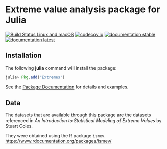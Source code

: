 # Extreme value analysis package for Julia

[![Build Status Linux and macOS](https://travis-ci.org/jojal5/Extremes.jl.svg?branch=master)](https://travis-ci.org/jojal5/Extremes.jl)
[![codecov.io](http://codecov.io/github/jojal5/Extremes.jl/coverage.svg?branch=master)](http://codecov.io/github/jojal5/Extremes.jl?branch=master)
[![documentation stable](https://img.shields.io/badge/docs-stable-blue.svg)](https://jojal5.github.io/Extremes.jl/stable/)
[![documentation latest](https://img.shields.io/badge/docs-latest-blue.svg)](https://jojal5.github.io/Extremes.jl/dev/)


## Installation

The following **julia** command will install the package:

```julia
julia> Pkg.add("Extremes")
```

See the [Package Documentation](https://jojal5.github.io/Extremes.jl/dev/) for details and examples.


## Data
The datasets that are available through this package are the datasets referenced in *An Introduction to Statistical Modeling of Extreme Values* by Stuart Coles.

They were obtained using the R package `ismev`.  
https://www.rdocumentation.org/packages/ismev/  
